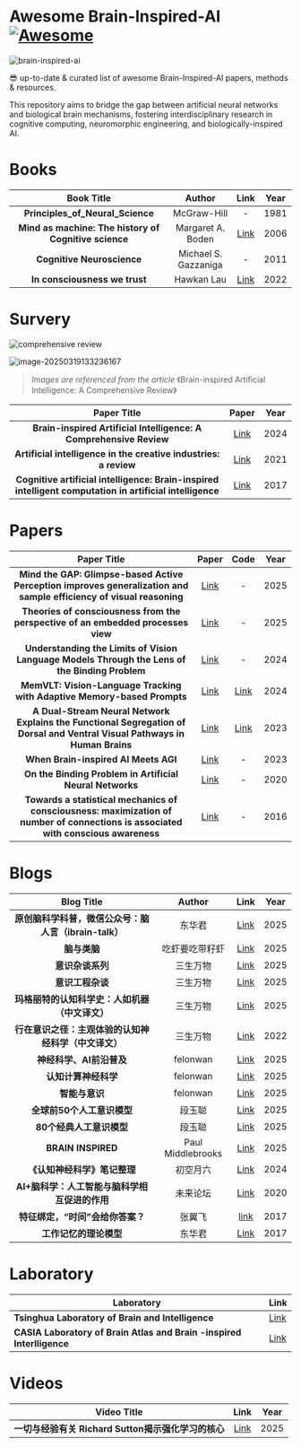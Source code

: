 # Awesome Brain-Inspired-AI [![Awesome](https://cdn.rawgit.com/sindresorhus/awesome/d7305f38d29fed78fa85652e3a63e154dd8e8829/media/badge.svg)](https://github.com/sindresorhus/awesome)

![brain-inspired-ai](https://s2.loli.net/2025/03/17/vnbgW9daU1C3kEX.png)

😎 up-to-date & curated list of awesome Brain-Inspired-AI papers, methods & resources.

This repository aims to bridge the gap between artificial neural networks and biological brain mechanisms, fostering interdisciplinary research in cognitive computing, neuromorphic engineering, and biologically-inspired AI.

# Books

|   Book Title | Author | Link | Year |
| :---------------: | :------------------: | :----------------------------------------------------------: | :--: |
|           **Principles_of_Neural_Science**            |     McGraw-Hill      |                              -                               | 1981 |
| **Mind as machine: The history of Cognitive science** |  Margaret A. Boden   | [Link](https://archive.org/details/margaretbodenmindasmachineahistoryofcognitivesciencetwovolumesetoxforduniversitypressusa2006/page/n9/mode/2up) | 2006 |
|              **Cognitive Neuroscience**               | Michael S. Gazzaniga |                              -                               | 2011 |
|             **In consciousness we trust**             |      Hawkan Lau      |   [Link](https://academic.oup.com/book/41411?login=false)    | 2022 |

# Survery

![comprehensive review](https://s2.loli.net/2025/03/19/WkZqtAH4bg3BJsa.png)

![image-20250319133236167](https://s2.loli.net/2025/03/19/xm8A7cPrQwgSo6N.png)



> *Images are referenced from the article* 《Brain-inspired Artificial Intelligence: A Comprehensive Review》

|                         Paper Title                          |                            Paper                             | Year |
| :----------------------------------------------------------: | :----------------------------------------------------------: | :--: |
| **Brain-inspired Artificial Intelligence: A Comprehensive Review** |          [Link](https://arxiv.org/abs/2408.14811v1)          | 2024 |
| **Artificial intelligence in the creative industries: a review** | [Link](https://link.springer.com/article/10.1007/s10462-021-10039-7) | 2021 |
| **Cognitive artificial intelligence: Brain-inspired intelligent computation in artificial intelligence** |     [Link](https://ieeexplore.ieee.org/document/8252094)     | 2017 |



# Papers

|  Paper Title | Paper | Code| Year |
| :-----------------: | :---------------------: | :------------------: | :--: |
| **Mind the GAP: Glimpse-based Active Perception improves generalization and sample efficiency of visual reasoning** | [Link](https://openreview.net/pdf?id=iXCeQ2m6vT) |                             -                             | 2025 |
| **Theories of consciousness from the perspective of an embedded processes view** | [Link](https://psycnet.apa.org/record/2025-55067-001) |                             -                             | 2025 |
| **Understanding the Limits of Vision Language Models Through the Lens of the Binding Problem** |       [Link](https://arxiv.org/abs/2411.00238)        |                             -                             | 2024 |
| **MemVLT: Vision-Language Tracking with Adaptive Memory-based Prompts** |   [Link](https://openreview.net/pdf?id=ZK1CZXKgG5)    |       [Link](https://github.com/XiaokunFeng/MemVLT)       | 2024 |
| **A Dual-Stream Neural Network Explains the Functional Segregation of Dorsal and Ventral Visual Pathways in Human Brains** |   [Link](https://openreview.net/pdf?id=Fy1S3v4UAk)    | [Link](https://github.com/minkyu-choi04/DualStreamBrains) | 2023 |
|             **When Brain-inspired AI Meets AGI**             |       [Link](https://arxiv.org/abs/2303.15935)        |                             -                             | 2023 |
|   **On the Binding Problem in Artificial Neural Networks**   |       [Link](https://arxiv.org/abs/2012.05208)        |                             -                             | 2020 |
| **Towards a statistical mechanics of consciousness: maximization of number of connections is associated with conscious awareness** |       [Link](https://arxiv.org/abs/1606.00821)        |                             -                             | 2016 |

# Blogs

|  Blog Title  |  Author  |  Link  | Year |
| :-------------: | :------: | :-------------: | :--: |
| **原创脑科学科普，微信公众号：脑人言（ibrain-talk）** |      东华君       |         [Link](https://www.zhihu.com/column/ibrain)          | 2025 |
|                     **脑与类脑**                      |  吃虾要吃带籽虾   |  [Link](https://www.zhihu.com/column/c_1876004568229371904)  | 2025 |
|                   **意识杂谈系列**                    |     三生万物      |       [Link](https://zhuanlan.zhihu.com/p/25519731942)       | 2025 |
|                   **意识工程杂谈**                    |     三生万物      |  [Link](https://www.zhihu.com/column/c_1866822342367375361)  | 2025 |
|    **玛格丽特的认知科学史：人如机器（中文译文）**     |     三生万物      |  [Link](https://www.zhihu.com/column/c_1868690206489702400)  | 2025 |
| **行在意识之径：主观体验的认知神经科学（中文译文）**  |     三生万物      |  [Link](https://www.zhihu.com/column/c_1548808543301468160)  | 2022 |
|               **神经科学、AI前沿普及**                |     felonwan      |  [Link](https://www.zhihu.com/column/c_1677284112975802369)  | 2025 |
|                 **认知计算神经科学**                  |     felonwan      |  [Link](https://www.zhihu.com/column/c_1558184479830806528)  | 2025 |
|                    **智能与意识**                     |     felonwan      |  [Link](https://www.zhihu.com/column/c_1507028410589749248)  | 2025 |
|              **全球前50个人工意识模型**               |      段玉聪       | [Link](https://blog.sciencenet.cn/home.php?mod=space&uid=3429562&do=blog&id=1474296) | 2025 |
|               **80个经典人工意识模型**                |      段玉聪       | [Link](https://blog.sciencenet.cn/blog-3429562-1474310.html) | 2025 |
|                  **BRAIN INSPIRED**                   | Paul Middlebrooks |        [Link](https://www.patreon.com/braininspired)         | 2025 |
|             **《认知神经科学》笔记整理**              |     初空月六      |  [Link](https://www.zhihu.com/column/c_1681592123449749504)  | 2024 |
|     **AI+脑科学：人工智能与脑科学相互促进的作用**     |     未来论坛      | [Link](https://www.futureforum.org.cn/cn/nav/detail/511.html) | 2020 |
|           **特征绑定，“时间”会给你答案？**            |      张翼飞       |        [link](https://zhuanlan.zhihu.com/p/24750136)         | 2017 |
|                **工作记忆的理论模型**                 |      东华君       |        [Link](https://zhuanlan.zhihu.com/p/24984452)         | 2017 |

# Laboratory

| Laboratory                                                   | Link                                            |
| ------------------------------------------------------------ | ----------------------------------------------- |
| **Tsinghua Laboratory of Brain and Intelligence**            | [Link](https://brain.tsinghua.edu.cn/index.htm) |
| **CASIA Laboratory of Brain Atlas and Brain -inspired Interlligence** | [Link](http://brain-ai.ia.ac.cn/)               |



# Videos

|     Video Title        |        Link           | Year |
| :-------------------------------------------------: | :----------------------: | :--: |
| **一切与经验有关 Richard Sutton揭示强化学习的核心** | [Link](https://www.youtube.com/watch?v=Q8NN-E1MblU) | 2025 |
